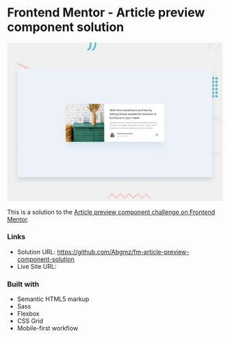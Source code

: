 # Frontend Mentor - Article preview component solution

![](design/desktop-preview.jpg)

This is a solution to the [Article preview component challenge on Frontend Mentor](https://www.frontendmentor.io/challenges/article-preview-component-dYBN_pYFT).

### Links

- Solution URL: <a href="" target="_blank">https://github.com/Abgmz/fm-article-preview-component-solution</a>
- Live Site URL:

### Built with

- Semantic HTML5 markup
- Sass
- Flexbox
- CSS Grid
- Mobile-first workflow
